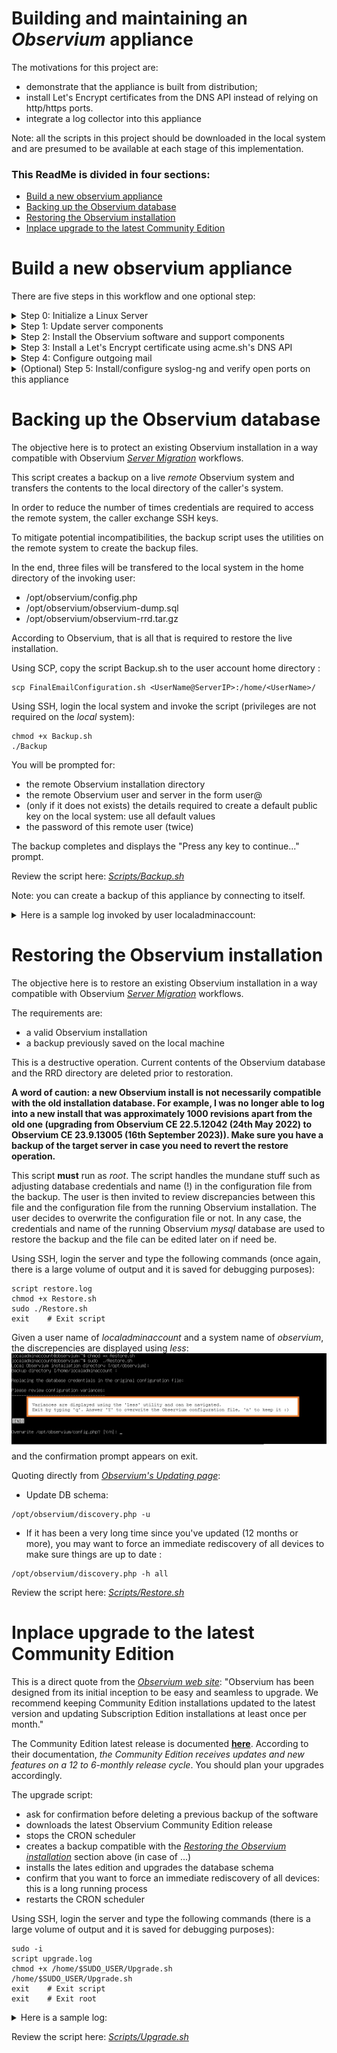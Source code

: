 # Building and maintaining an *Observium* appliance

The motivations for this project are:
- demonstrate that the appliance is built from distribution;
- install Let's Encrypt certificates from the DNS API instead of relying on http/https ports.
- integrate a log collector into this appliance

Note: all the scripts in this project should be downloaded in the local system and are presumed to be available at each stage of this implementation.

### This ReadMe is divided in four sections:
- [Build a new observium appliance](#Build-a-new-observium-appliance)
- [Backing up the Observium database](#Backing-up-the-Observium-database)
- [Restoring the Observium installation](#Restoring-the-Observium-installation)
- [Inplace upgrade to the latest Community Edition](#Inplace-upgrade-to-the-latest-Community-Edition)




# Build a new observium appliance

There are five steps in this workflow and one optional step:
<details><summary>Step 0: Initialize a Linux Server</summary>
It is presumed here that a completely default installation will be done. The following notes are for Ubuntu LTS 22.04.4:

- Review the UEFI "Secure Startup" applicable to your hardware. For example, using Hyper-V's Secure Boot, choose ‘Microsoft UEFI Certificate Authority’ to boot from the distribution medium. YMMV.
- Boot from ISO
- Install Ubuntu Server 22.04 using all the default values such as
- Default Language (English)
- Default keyboard layout (English (US)
- Type of install: Ubuntu Server
- Default network configuration (unless no DHCP server is available on the network): note the IP address of the server.
- No Internet proxy
- Default archive mirror(s)
- Guided storage configuration: use the entire disk (use TABs to get to the [Done] button)
- Storage configuration
- and Confirm destructive action: use TAB to get to the continue button
- fill in the appropriate values in the Profile Setup ![Profile](./Resources/Profile_Setup.jpg) and press [Done]

- Skip the "Upgrade to Ubuntu Pro" setup
- Check Install OpenSSH Server, do NOT check Import SSH identity and press [Done]
- Do not install any Featured Server Snaps
- Wait for "Install complete!"
- Press TAB to [Reboot now]
- Wait for "Please remove the installation medium then press ENTER:" message
- If possible, remove the DVD device from the (VM) configuration
- Hit ENTER to initiate the reboot
- and wait until the SSH server is initialized. The last mesage should read "[ OK ] Reached target Cloud-init target."

</details>

<details><summary>Step 1: Update server components</summary>

This script installs the wget utility and updates all components of the server. 

Name resolution is probably not set properly at this point and you should use the server's IP address to login using SSH. You specified the login credentials (UserName and password) in the Profile Setup in Step 0.

Using SCP, copy the script UpdateAll.sh to the user account home directory :

````
scp UpdateAll.sh <UserName@ServerIP>:/home/<UserName>/
````
Using SSH, login the server and type the following commands (there is a large volume of output and it is saved for debugging purposes):
````
sudo -i
script step1.log
chmod +x /home/$SUDO_USER/UpdateAll.sh
/home/$SUDO_USER/UpdateAll.sh
exit	# Exit script
exit	# Exit root
sudo reboot
````

Review the script here: *[Scripts/UpdateAll.sh](https://github.com/SergeCaron/observium_appliance/blob/f7c3afe543a410d8ccf8447607ca682b5df12386/Scripts/UpdateAll.sh)*



</details>

<details><summary>Step 2: Install the Observium software and support components</summary>

This script installs Observium, postfix, and acme.sh: the order is important ;).

The install script for both Observium and acme.sh are downloaded from their respective website at runtime. This is a long running script that will ask for:
- the email address of the user (administrator) registered with *Let's Encrypt*
- Observium installation details:
  - the Observium version you intend to install ("Community Edition" is presumed here)
  - a password for the MySQL *root* administrator. **This password is required to restore a database on this system.**
  - a confirmation to add component 'universe' to all repositories
  - a confirmation to add component 'multiverse' to all repositories
  - a confirmation to install all required libraries
  - the Observium admin user name and password
  - a confirmation to install/configure SNMP daemon and monitor Observium
  - a confirmation to install the UNIX-agent on this server
- Postfix installation details:
  - the mail server configuration type ("Satellite System" was chosen when preparing this list and what follows is probably not complete)
  - the domain name
  - the relayhost ("Satellite System") including port number to send mail to

Upon completion, a simple connectivity test to www.google.com on port 443 should complete with "Verify return code: 0 (ok)".

Using SCP, copy the script InteractiveInstall.sh to the user account home directory :

````
scp InteractiveInstall.sh <UserName@ServerIP>:/home/<UserName>/
````
Using SSH, login the server and type the following commands (again, there is a large volume of output and it is saved for debugging purposes):
````
sudo -i
script step2.log
chmod +x /home/$SUDO_USER/InteractiveInstall.sh
/home/$SUDO_USER/InteractiveInstall.sh
exit	# Exit script
exit	# Exit root
sudo reboot
````
Please be patient... this is a long running install.


Review the script here: *[Scripts/InteractiveInstall.sh](https://github.com/SergeCaron/observium_appliance/blob/f7c3afe543a410d8ccf8447607ca682b5df12386/Scripts/InteractiveInstall.sh)*


Upon reboot, you can access the Observium default web site using (unsecured) HTTP.

Their virtual host declaration is:
````
  <VirtualHost *:80>
    ServerAdmin webmaster@localhost
    DocumentRoot /opt/observium/html
    <FilesMatch \.php$>
      SetHandler application/x-httpd-php
    </FilesMatch>
    <Directory />
            Options FollowSymLinks
            AllowOverride None
    </Directory>
    <Directory /opt/observium/html/>
            DirectoryIndex index.php
            Options Indexes FollowSymLinks MultiViews
            AllowOverride All
            Require all granted
    </Directory>
    ErrorLog  /error.log
    LogLevel warn
    CustomLog  /access.log combined
    ServerSignature On
  </VirtualHost>
````


</details>

<details><summary>Step 3: Install a Let's Encrypt certificate using acme.sh's DNS API</summary>

acme.sh documents their API in *[How to use DNS API](https://github.com/acmesh-official/acme.sh/wiki/dnsapi)*.

DNS settings such as host records (A/AAAA) and Certification Authority Authorization (CAA) records should be properly setup before attempting this step.

This script will install an automatically renewed certificate every 60 days using an API defined by your DNS supplier.

This is a per-DNS service implementation. For example, to issue a certificate using EasyDNS.net, the sequence is:

````
export EASYDNS_Token="xxxxxxxxxxxxxxx.xxxxxxxx"
export EASYDNS_Key="apixxxxxxxxxxxxxx.xxxxxxxx"
.acme.sh/acme.sh --issue --dns dns_easydns -d example.com

````
According to the *acme.sh* wiki, the EASYDNS_Token and EASYDNS_Key will be saved in ~/.acme.sh/account.conf and will be reused when needed. This may be a security risk in your environment.

Your service provider will use different tokens, per their own API. The script defaults to the *Google Cloud DNS API*. The CertificateInstall.sh script requires some editing to supply these secrets. Editing should occur in the home directory of *root* where Let's Encrypt is installed. The script waits for user confirmation before installing the certificate in *apache*'s directory. In case something is wrong, abort the script, edit and retry.

The *apache* virtual host declaration installed by *Observium* is replaced during this operation to allow secure web access. This host declaration reflects the location of the *Let's Encrypt* certificate.

Review this host declaration here: *[Scripts/000-default.conf](https://github.com/SergeCaron/observium_appliance/blob/f7c3afe543a410d8ccf8447607ca682b5df12386/Scripts/000-default.conf)*

Using SCP, copy the script InteractiveInstall.sh and the 000-default.conf file to the user account home directory :

````
scp CertificateInstall.sh <UserName@ServerIP>:/home/<UserName>/
scp 000-default.conf <UserName@ServerIP>:/home/<UserName>/
````
Using SSH, login the server and type the following commands (again, there is a large volume of output and it is saved for debugging purposes):
````
sudo -i
script step3.log
chmod +x /home/$SUDO_USER/CertificateInstall.sh
vi /home/$SUDO_USER/CertificateInstall.sh   # this is a place holder for your favorite editor
/home/$SUDO_USER/CertificateInstall.sh
exit	# Exit script
exit	# Exit root

````
A reboot is not necessary. After you adjust your internal DNS server, the Observium web site is accessible using (secure) HTTPS. Unsecure access will be redirected to the secure virtual host.


Review the script here: *[Scripts/CertificateInstall.sh](https://github.com/SergeCaron/observium_appliance/blob/f7c3afe543a410d8ccf8447607ca682b5df12386/Scripts/CertificateInstall.sh)*






</details>

<details><summary>Step 4: Configure outgoing mail</summary>

This enables a send-only email server, powered by Postfix, with encryption.

This is the sempiternal situation: edit the postfix configuration files to specify the location of the certificate and enable secure transport.

'vi' and 'nano' are installed by default in the Linux distribution used in Step 0 and either can be used to edit /etc/postfix/main.cf and /etc/postfix/master.cf.

The secure protocols are not enabled by default. In /etc/postfix/master.cf, uncomment the lines enabling secure transport (smtps) for this host only. Change
````
# Choose one: enable smtps for loopback clients only, or for any client.
#127.0.0.1:smtps inet n  -       y       -       -       smtpd
#smtps     inet  n       -       y       -       -       smtpd
#  -o syslog_name=postfix/smtps
#  -o smtpd_tls_wrappermode=yes
#  -o smtpd_sasl_auth_enable=yes
#  -o smtpd_reject_unlisted_recipient=no
#  -o smtpd_client_restrictions=$mua_client_restrictions
#  -o smtpd_helo_restrictions=$mua_helo_restrictions
#  -o smtpd_sender_restrictions=$mua_sender_restrictions
#  -o smtpd_recipient_restrictions=
#  -o smtpd_relay_restrictions=permit_sasl_authenticated,reject
#  -o milter_macro_daemon_name=ORIGINATING
````
to:
````
# Choose one: enable smtps for loopback clients only, or for any client.
127.0.0.1:smtps inet n  -       y       -       -       smtpd
#smtps     inet  n       -       y       -       -       smtpd
  -o syslog_name=postfix/smtps
  -o smtpd_tls_wrappermode=yes
  -o smtpd_sasl_auth_enable=yes
  -o smtpd_reject_unlisted_recipient=no
  -o smtpd_client_restrictions=$mua_client_restrictions
  -o smtpd_helo_restrictions=$mua_helo_restrictions
  -o smtpd_sender_restrictions=$mua_sender_restrictions
  -o smtpd_recipient_restrictions=
  -o smtpd_relay_restrictions=permit_sasl_authenticated,reject
  -o milter_macro_daemon_name=ORIGINATING
````
There are several changes needed in /etc/postfix/main.cf.
- this server is its own MTA. Change the line "append_dot_mydomain = no" to "append_dot_mydomain = yes"

- change the "TLS parameters" referring to a "snakeoil" certificate as well as the smtpd security level. Change:
````
smtpd_tls_cert_file=/etc/ssl/certs/ssl-cert-snakeoil.pem
smtpd_tls_key_file=/etc/ssl/private/ssl-cert-snakeoil.key
smtpd_tls_security_level=may
smtp_tls_security_level=may

to read:

smtpd_tls_cert_file=/etc/apache2/certificate/apache-certificate.crt
smtpd_tls_key_file=/etc/apache2/certificate/apache.key
smtpd_tls_CAfile=/etc/apache2/certificate/server-ca.crt
smtpd_tls_security_level=secure
smtp_tls_security_level=secure

````
- and save the file. Use the command "sudo dpkg-reconfigure postfix" to configure other parameters. Otherwise after modifying main.cf, be sure to run 'systemctl reload postfix'. 

Finally, an external email address must be provided to redirect emails to postmaster and to root. This email address is tested once by itself and then redirection is  tested. A third email is sent using the PHP transport thaat is used by default in *Observium*.
These tests are carried out as the Observium user, not root and the emails should appear with the name supplied in Step 0. 
A summary of variances from the default configuration is also printed for review. In case of doubt, *[see this configuration guide](https://wiki.archlinux.org/title/Postfix)*.

Using SCP, copy the script FinalEmailConfiguration.sh to the user account home directory :
````
scp FinalEmailConfiguration.sh <UserName@ServerIP>:/home/<UserName>/
````
Using SSH, login the server and type the following commands. Do not *sudo* the script: we want the mail test to be carried under the Observium user account:
````
script step4.log
chmod +x FinalEmailConfiguration.sh
./FinalEmailConfiguration.sh
exit	# Exit script

````
Review the script here:  *[Scripts/FinalEmailConfiguration.sh](https://github.com/SergeCaron/observium_appliance/blob/f7c3afe543a410d8ccf8447607ca682b5df12386/Scripts/FinalEmailConfiguration.sh)*

The output of the script is:
````
External email address where postmaster's and root's mail is redirected [<email address provided to Let's Encrypt>]:
Creating aliases...
Sending a test message...
Sending a test message from the php transport...
Accepted
-----------------------------------------------------------
After editing, these parameters differ from the default configuration:

postconf: warning: /etc/postfix/master.cf: undefined parameter: mua_sender_restrictions
postconf: warning: /etc/postfix/master.cf: undefined parameter: mua_client_restrictions
postconf: warning: /etc/postfix/master.cf: undefined parameter: mua_helo_restrictions
alias_database = hash:/etc/aliases
alias_maps = hash:/etc/aliases
append_dot_mydomain = yes
biff = no
compatibility_level = 3.6
inet_interfaces = loopback-only
inet_protocols = all
mailbox_size_limit = 0
mydestination = <FQDN of this server>, observium, localhost.localdomain, localhost
myhostname = <FQDN of this server>
mynetworks = 127.0.0.0/8 [::ffff:127.0.0.0]/104 [::1]/128
myorigin = /etc/mailname
readme_directory = no
recipient_delimiter = +
relayhost = <smarthost FQDN and port number provided in Step 2>
smtp_tls_CApath = /etc/ssl/certs
smtp_tls_security_level = secure
smtp_tls_session_cache_database = btree:${data_directory}/smtp_scache
smtpd_banner = $myhostname ESMTP $mail_name (Ubuntu)
smtpd_relay_restrictions = permit_mynetworks permit_sasl_authenticated defer_unauth_destination
smtpd_tls_CAfile = /etc/apache2/certificate/server-ca.crt
smtpd_tls_cert_file = /etc/apache2/certificate/apache-certificate.crt
smtpd_tls_key_file = /etc/apache2/certificate/apache.key
smtpd_tls_security_level = secure

Done!
````

</details>

<details><summary>(Optional) Step 5: Install/configure syslog-ng and verify open ports on this appliance</summary>

Install a log collector: see **[Observium's Syslog Integration](https://docs.observium.org/syslog/)** for a complete description of this feature.

Observium suggested edits (in two groups) are:

**Lines @@ -6,7 +6,16 @@ YMMV**
````
 # First, set some global options.
+# Observium: see https://docs.observium.org/syslog/
+# Make sure these options are set :
+#
+# options {
+#    chain_hostnames(0);
+#    keep_hostname(1);
+#    use_dns(no);
+# };
+
 options { chain_hostnames(off); flush_lines(0); use_dns(no); use_fqdn(no);
          dns_cache(no); owner("root"); group("adm"); perm(0640);
-         stats_freq(0); bad_hostname("^gconfd$");
+         stats_freq(0); bad_hostname("^gconfd$"); keep_hostname(1);
 };
````

**Lines @@ -82,4 +91,18 @@ YMMV**
````
 destination d_ppp { file("/var/log/ppp.log"); };

+# Observium: see https://docs.observium.org/syslog/
+#
+source s_net {
+    udp();
+ };
+
+destination d_observium {
+    program("/opt/observium/syslog.php" template ("$HOST||$FACILITY||$LEVEL_NUM||$LEVEL||$TAG||$YEAR-$MONTH-$DAY $HOUR:$MIN:$SEC||$MSG||$PROGRAM\n") );
+ };
+ log {
+    source(s_net);
+    destination(d_observium);
+ };
+
 ########################
 # Filters
````

Using SSH, login the server and type the following commands:
````
sudo apt install syslog-ng
sudo <your favorite editor> /etc/syslog-ng/syslog-ng.conf  # Insert/Replace the lines marked with +-
sudo service syslog-ng restart
sudo lsof -i -nP
````
The last line verifies open ports on the server. It should look like this:
````
COMMAND    PID              USER   FD   TYPE DEVICE SIZE/OFF NODE NAME
systemd-n  677   systemd-network   18u  IPv4  35292      0t0  UDP <IP>:68
systemd-r  679   systemd-resolve   13u  IPv4  40011      0t0  UDP 127.0.0.53:53
systemd-r  679   systemd-resolve   14u  IPv4  40012      0t0  TCP 127.0.0.53:53 (LISTEN)
snmpd      735       Debian-snmp    6u  IPv4  35549      0t0  UDP 127.0.0.1:161
sshd       789              root    3u  IPv4  35478      0t0  TCP *:22 (LISTEN)
sshd       789              root    4u  IPv6  35480      0t0  TCP *:22 (LISTEN)
mysqld    1448             mysql   32u  IPv4  42220      0t0  TCP 127.0.0.1:33060 (LISTEN)
mysqld    1448             mysql   71u  IPv4  43086      0t0  TCP 127.0.0.1:3306 (LISTEN)
apache2   4379              root    4u  IPv6  49954      0t0  TCP *:80 (LISTEN)
apache2   4379              root    6u  IPv6  49958      0t0  TCP *:443 (LISTEN)
apache2   4380          www-data    4u  IPv6  49954      0t0  TCP *:80 (LISTEN)
apache2   4380          www-data    6u  IPv6  49958      0t0  TCP *:443 (LISTEN)
apache2   4381          www-data    4u  IPv6  49954      0t0  TCP *:80 (LISTEN)
apache2   4381          www-data    6u  IPv6  49958      0t0  TCP *:443 (LISTEN)
apache2   4382          www-data    4u  IPv6  49954      0t0  TCP *:80 (LISTEN)
apache2   4382          www-data    6u  IPv6  49958      0t0  TCP *:443 (LISTEN)
apache2   4383          www-data    4u  IPv6  49954      0t0  TCP *:80 (LISTEN)
apache2   4383          www-data    6u  IPv6  49958      0t0  TCP *:443 (LISTEN)
apache2   4384          www-data    4u  IPv6  49954      0t0  TCP *:80 (LISTEN)
apache2   4384          www-data    6u  IPv6  49958      0t0  TCP *:443 (LISTEN)
xinetd    5462              root    5u  IPv6  52089      0t0  TCP *:36602 (LISTEN)
master    6718              root   13u  IPv4  60885      0t0  TCP 127.0.0.1:25 (LISTEN)
master    6718              root   14u  IPv6  60886      0t0  TCP [::1]:25 (LISTEN)
master    6718              root   18u  IPv4  60890      0t0  TCP 127.0.0.1:465 (LISTEN)
syslog-ng 9192              root   11u  IPv4  82184      0t0  UDP *:514
````


Finally, login your Observium appliance and enable syslog in the *Settings* configuration GUI. ![Enable_Syslog](./Resources/Enable_Syslog.jpg)
</details>

# Backing up the Observium database

The objective here is to protect an existing Observium installation in a way compatible with Observium *[Server Migration](https://docs.observium.org/server-migration/)* workflows.

This script creates a backup on a live *remote* Observium system and transfers the contents to the local directory of the caller's system.

In order to reduce the number of times credentials are required to access the remote system, the caller exchange SSH keys.

To mitigate potential incompatibilities, the backup script uses the utilities on the remote system to create the backup files.

In the end, three files will be transfered to the local system in the home directory of the invoking user:
- /opt/observium/config.php
- /opt/observium/observium-dump.sql
- /opt/observium/observium-rrd.tar.gz

According to Observium, that is all that is required to restore the live installation.

Using SCP, copy the script Backup.sh to the user account home directory :
````
scp FinalEmailConfiguration.sh <UserName@ServerIP>:/home/<UserName>/
````
Using SSH, login the local system and invoke the script (privileges are not required on the *local* system):
````
chmod +x Backup.sh
./Backup
````
You will be prompted for:
- the remote Observium installation directory 
- the remote Observium user and server in the form user@<IP Address>
- (only if it does not exists) the details required to create a default public key on the local system: use all default values
- the password of this remote user (twice)

The backup completes and displays the "Press any key to continue..." prompt.

Review the script here:  *[Scripts/Backup.sh](https://github.com/SergeCaron/observium_appliance/blob/f7c3afe543a410d8ccf8447607ca682b5df12386/Scripts/Backup.sh)*

Note: you can create a backup of this appliance by connecting to itself.
<details><summary>Here is a sample log invoked by user localadminaccount:</summary>

````
Remote Observium installation directory [/opt/observium]:
Enter remote Observium user and server in the form user@<IP Address>: localadminaccount@127.0.0.1

Copying the remote Observium server data. The local user password may be required twice:
Generating public/private rsa key pair.
Enter file in which to save the key (/home/localadminaccount/.ssh/id_rsa):
Enter passphrase (empty for no passphrase):
Enter same passphrase again:
Your identification has been saved in /home/localadminaccount/.ssh/id_rsa
Your public key has been saved in /home/localadminaccount/.ssh/id_rsa.pub
The key fingerprint is:
SHA256:qUhXDwILD13YLu0fvC/0Ci1hTRtgGAmED8qzIgYXWts localadminaccount@observium
The key's randomart image is:
+---[RSA 3072]----+
| o=ooB+          |
|o o+=+..         |
|o= +oo. =        |
|+o+ E o= *       |
|..o .o+.S .      |
|oo . +.++        |
|+   . +o.+       |
|       o+ .      |
|        .+.      |
+----[SHA256]-----+
The authenticity of host '127.0.0.1 (127.0.0.1)' can't be established.
ED25519 key fingerprint is SHA256:hIJ7tVGSkocFk0bJH6OO6U8emE1Ilw0o7VHZ37Ist/8.
This key is not known by any other names
Are you sure you want to continue connecting (yes/no/[fingerprint])? yes
Warning: Permanently added '127.0.0.1' (ED25519) to the list of known hosts.
localadminaccount@127.0.0.1's password:
localadminaccount@127.0.0.1's password:
Creating backup files on the source Observium server ...
config.php                                                                            100% 1459     1.4MB/s   00:00
Enter password: ... database dump completed.
 ... rrd data compression completed.

Copying backup files from the remote Observium server ...
observium-rrd.tar.gz                                                                  100%  153KB 137.1MB/s   00:00
observium-dump.sql                                                                    100%  191KB  19.4MB/s   00:00
 ... done!

Press any key to continue...
````

</details>

# Restoring the Observium installation

The objective here is to restore an existing Observium installation in a way compatible with Observium *[Server Migration](https://docs.observium.org/server-migration/)* workflows.

The requirements are:
- a valid Observium installation
- a backup previously saved on the local machine

This is a destructive operation. Current contents of the Observium database and the RRD directory are deleted prior to restoration.

**A word of caution: a new Observium install is not necessarily compatible with the old installation database. For example, I was no longer able to log into a new install that was approximately 1000 revisions apart from the old one (upgrading from Observium CE	22.5.12042 (24th May 2022) to Observium CE	23.9.13005 (16th September 2023)). Make sure you have a backup of the target server in case you need to revert the restore operation.**


This script **must** run as *root*. The script handles the mundane stuff such as adjusting database credentials and name (!) in the configuration file from the backup. The user is then invited to review discrepancies between this file  and the configuration file from the running Observium installation. The user decides to overwrite the configuration file or not. In any case, the credentials and name of the running Observium *mysql* database are used to restore the backup and the file can be edited later on if need be.

Using SSH, login the server and type the following commands (once again, there is a large volume of output and it is saved for debugging purposes):
````
script restore.log
chmod +x Restore.sh
sudo ./Restore.sh
exit	# Exit script
````
Given a user name of *localadminaccount* and a system name of *observium*, the discrepencies are displayed using *less*: ![Show_Discrepencies](./Resources/Restore_Review_Variances.jpg) and the confirmation prompt appears on exit.

Quoting directly from *[Observium's Updating page](https://docs.observium.org/updating/#upgrade-to-latest-major-release)*:
- Update DB schema:

````
/opt/observium/discovery.php -u
````

- If it has been a very long time since you've updated (12 months or more), you may want to force an immediate rediscovery of all devices to make sure things are up to date :
````
/opt/observium/discovery.php -h all
````

Review the script here:  *[Scripts/Restore.sh](https://github.com/SergeCaron/observium_appliance/blob/f7c3afe543a410d8ccf8447607ca682b5df12386/Scripts/Restore.sh)*

# Inplace upgrade to the latest Community Edition

This is a direct quote from the *[Observium web site](https://docs.observium.org/updating/)*: "Observium has been designed from its initial inception to be easy and seamless to upgrade. We recommend keeping Community Edition installations updated to the latest version and updating Subscription Edition installations at least once per month."

The Community Edition latest release is documented **[here](https://www.observium.org/)**. According to their documentation, *the Community Edition receives updates and new features on a 12 to 6-monthly release cycle*. You should plan your upgrades accordingly.

The upgrade script:
- ask for confirmation before deleting a previous backup of the software
- downloads the latest Observium Community Edition release
- stops the CRON scheduler
- creates a backup compatible with the *[Restoring the Observium installation](#Restoring-the-Observium-installation)* section above (in case of ...)
- installs the lates edition and upgrades the database schema
- confirm that you want to force an immediate rediscovery of all devices: this is a long running process
- restarts the CRON scheduler



Using SSH, login the server and type the following commands (there is a large volume of output and it is saved for debugging purposes):
````
sudo -i
script upgrade.log
chmod +x /home/$SUDO_USER/Upgrade.sh
/home/$SUDO_USER/Upgrade.sh
exit	# Exit script
exit	# Exit root
````

<details><summary>Here is a sample log:</summary>

````

Local Observium installation directory [/opt/observium]: 
There is a previous backup of the Observium installation in /opt/observium_old.
If you continue, this backup will be removed. Hit ^C to abort ...

--2024-04-18 14:29:53--  https://www.observium.org/observium-community-latest.tar.gz
Resolving www.observium.org (www.observium.org)... 144.76.112.154
Connecting to www.observium.org (www.observium.org)|144.76.112.154|:443... connected.
HTTP request sent, awaiting response... 200 OK
Length: 123667068 (118M) [application/x-gzip]

Saving to: ‘observium-community-latest.tar.gz’

observium-community-latest.ta   0%[                                                  ]       0  --.-KB/s               
observium-community-latest.ta   0%[                                                  ]  24.00K   111KB/s               
[ ... snip ... ]
observium-community-latest.ta  97%[===============================================>  ] 115.45M  17.6MB/s    eta 3s     
observium-community-latest.ta 100%[=================================================>] 117.94M  18.3MB/s    in 20s     

2024-04-18 14:30:13 (5.87 MB/s) - ‘observium-community-latest.tar.gz’ saved [123667068/123667068]


Stopping CRON...
... CRON must be manually restarted if this upgrade is aborted.

Creating backup files on the source Observium server ...
NOTE: the database password is available in plain text in Observium's configuration file.
      You can safely disregard the mysqldump [Warning].
mysqldump: [Warning] Using a password on the command line interface can be insecure.
 ... database dump completed.
tar: rrd/semaine1/ping.rrd: file changed as we read it
tar: rrd/stoic/uptime.rrd: file changed as we read it
 ... rrd data compression completed.

 ... done!

Abort if the backup is not successful ...
/opt ~
observium/
observium/poller-wrapper.py
[ ... snip ... ]
observium/.phpcs.xml
observium/poller.php
~

  ___   _                              _
 / _ \ | |__   ___   ___  _ __ __   __(_) _   _  _ __ ___
| | | || '_ \ / __| / _ \| '__|\ \ / /| || | | || '_ ` _ \
| |_| || |_) |\__ \|  __/| |    \ V / | || |_| || | | | | |
 \___/ |_.__/ |___/ \___||_|     \_/  |_| \__,_||_| |_| |_|
                     Observium Community Edition 23.9.13005
                                  https://www.observium.org
-- Database is up to date.
-- Observium is up to date.

Forcing a rediscovery of all devices is a long process recommended
if it has been a very long time since you've updated.
Force an immediate rediscovery of all devices to make sure things are up to date? [N/y]

Starting CRON...
Done!

````
</details>

Review the script here:  *[Scripts/Upgrade.sh](https://github.com/SergeCaron/observium_appliance/blob/b797c7fb51e2ffa894fdc7da138e8831be0480b6/Scripts/Upgrade.sh)*

